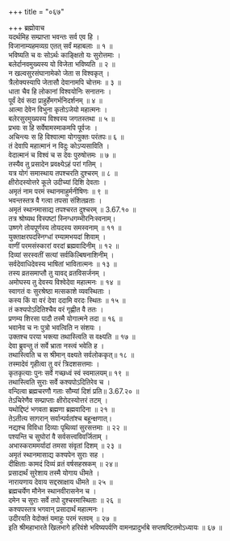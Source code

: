 +++
title = "०६७"

+++
ब्रह्मोवाच  
यदर्थमिह सम्प्राप्ता भवन्तः सर्व एव हि ।  
विजानाम्यहमव्यग्र एतत् सर्वं महाबलाः ॥ १ ॥  
भविष्यति च वः सोऽर्थः काङ्क्षितो यः सुरोत्तमाः ।  
बलेर्दानवमुख्यस्य यो विजेता भविष्यति ॥ २ ॥  
न खल्वसुरसंघानामेको जेता स विश्वकृत् ।  
त्रैलोक्यस्यापि जेतासौ देवानामपि चोत्तमः ॥ ३ ॥  
धाता चैव हि लोकानां विश्वयोनिः सनातनः ।  
पूर्वं देवं सदा प्राहुर्हेमगर्भनिदर्शनम् ॥ ४ ॥  
आत्मा देवेन विभुना कृतोऽजेयो महात्मनः ।  
बलेरसुरमुख्यस्य विश्वस्य जगतस्तथा ॥ ५ ॥  
प्रभवः स हि सर्वेषामस्माकमपि पूर्वजः ।  
अचिन्त्यः स हि विश्वात्मा योगयुक्तः परंतपः॥ ६ ॥  
तं देवापि महात्मानं न विदुः कोऽप्यसाविति ।  
वेदात्मानं च विश्वं च स देवः पुरुषोत्तमः ॥ ७ ॥  
तस्यैव तु प्रसादेन प्रवक्ष्येऽहं परां गतिम् ।  
यत्र योगं समास्थाय तपश्चरति दुश्चरम् ॥ ८ ॥  
क्षीरोदस्योत्तरे कूले उदीच्यां दिशि देवताः ।  
अमृतं नाम परमं स्थानमाहुर्मनीषिणः ॥ ९ ॥  
भवन्तस्तत्र वै गत्वा तपसा संशितव्रताः ।  
अमृतं स्थानमासाद्य तपश्चरत दुश्चरम् ॥ 3.67.१० ॥  
तत्र श्रोष्यथ विस्पष्टां स्निग्धगम्भीरनिःस्वनाम्।  
उष्णगे तोयपूर्णस्य तोयदस्य समस्वनाम् ॥ ११ ॥  
युक्ताक्षरपदस्निग्धां रम्यामभयदां शिवाम् ।  
वाणीं परमसंस्कारां वरदां ब्रह्मवादिनीम् ॥ १२ ॥  
दिव्यां सरस्वतीं सत्यां सर्वकिल्बिषनाशिनीम् ।  
सर्वदेवाधिदेवस्य भाषितां भावितात्मनः ॥ १३ ॥  
तस्य व्रतसमाप्तौ तु यावद् व्रतविसर्जनम् ।  
अमोघस्य तु देवस्य विश्वेदेवा महात्मनः ॥ १४ ॥  
स्वागतं वः सुरश्रेष्ठा मत्सकाशे व्यवस्थिताः ।  
कस्य किं वा वरं देवा ददामि वरदः स्थितः ॥ १५ ॥  
तं कश्यपोऽदितिश्चैव वरं गृह्णीत वै ततः ।  
प्रणम्य शिरसा पादौ तस्मै योगात्मने तदा ॥ १६ ॥  
भवानेव च नः पुत्रो भवत्विति न संशयः ।  
उक्तश्च परया भक्त्या तथास्त्विति स वक्ष्यति ॥ १७ ॥  
देवा ब्रुवन्तु तं सर्वे भ्राता नस्त्वं भवेति ह ।  
तथास्त्विति च स श्रीमान् वक्ष्यते सर्वलोककृत्॥ १८ ॥  
तस्मादेवं गृहीत्वा तु वरं त्रिदशसत्तमाः ।  
कृतकृत्याः पुनः सर्वे गच्छध्वं स्वं स्वमालयम्॥ १९ ॥  
तथास्त्विति सुराः सर्वे कश्यपोऽदितिरेव च ।  
वन्दित्वा ब्रह्मचरणौ गताः सौम्यां दिशं प्रति॥ 3.67.२० ॥  
तेऽचिरेणैव सम्प्राप्ताः क्षीरोदस्योत्तरं तटम् ।  
यथोद्दिष्टं भगवता ब्रह्मणा ब्रह्मवादिना ॥ २१ ॥  
तेऽतीत्य सागरान् सर्वान्पर्वतांश्च बहून्क्षणात्।  
नद्यश्च विविधा दिव्याः पृथिव्यां सुरसत्तमाः ॥ २२ ॥  
पश्यन्ति च सुघोरां वै सर्वसत्त्वविवर्जिताम् ।  
अभास्कराममर्यादां तमसा संवृतां दिशम् ॥ २३ ॥  
अमृतं स्थानमासाद्य कश्यपेन सुराः सह ।  
दीक्षिताः कामदं दिव्यं व्रतं वर्षसहस्रकम् ॥ २४॥  
प्रसादार्थं सुरेशाय तस्मै योगाय धीमते ।  
नारायणाय देवाय सद्दस्राक्षाय धीमते ॥ २५ ॥  
ब्रह्मचर्येण मौनेन स्थानवीरासनेन च ।  
दमेन च सुराः सर्वे तपो दुश्चरमास्थिताः ॥ २६ ॥  
कश्यपस्तत्र भगवान् प्रसादार्थं महात्मनः ।  
उदीरयति वेदोक्तं यमाहुः परमं स्तवम् ॥ २७ ॥  
इति श्रीमहाभारते खिलभागे हरिवंशे भविष्यपर्वणि वामनप्रादुर्भाबे सप्तषष्टितमोऽध्यायः ॥ ६७ ॥